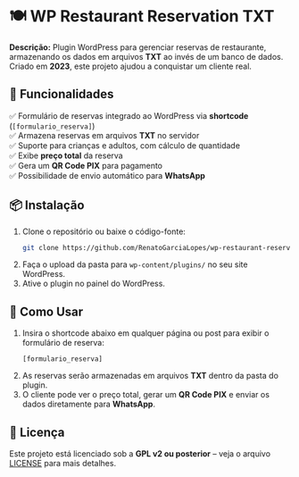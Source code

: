 # 🍽️ WP Restaurant Reservation TXT

**Descrição:** Plugin WordPress para gerenciar reservas de restaurante, armazenando os dados em arquivos **TXT** ao invés de um banco de dados. Criado em **2023**, este projeto ajudou a conquistar um cliente real.

## 🚀 Funcionalidades  
✅ Formulário de reservas integrado ao WordPress via **shortcode** (`[formulario_reserva]`)  
✅ Armazena reservas em arquivos **TXT** no servidor  
✅ Suporte para crianças e adultos, com cálculo de quantidade  
✅ Exibe **preço total** da reserva  
✅ Gera um **QR Code PIX** para pagamento  
✅ Possibilidade de envio automático para **WhatsApp**  

## 📦 Instalação  
1. Clone o repositório ou baixe o código-fonte:  
   ```bash
   git clone https://github.com/RenatoGarciaLopes/wp-restaurant-reservation-txt.git
   ```  
2. Faça o upload da pasta para `wp-content/plugins/` no seu site WordPress.  
3. Ative o plugin no painel do WordPress.  

## 📂 Como Usar  
1. Insira o shortcode abaixo em qualquer página ou post para exibir o formulário de reserva:  
   ```
   [formulario_reserva]
   ```  
2. As reservas serão armazenadas em arquivos **TXT** dentro da pasta do plugin.  
3. O cliente pode ver o preço total, gerar um **QR Code PIX** e enviar os dados diretamente para **WhatsApp**.  

## 📜 Licença  
Este projeto está licenciado sob a **GPL v2 ou posterior** – veja o arquivo [LICENSE](LICENSE) para mais detalhes.
